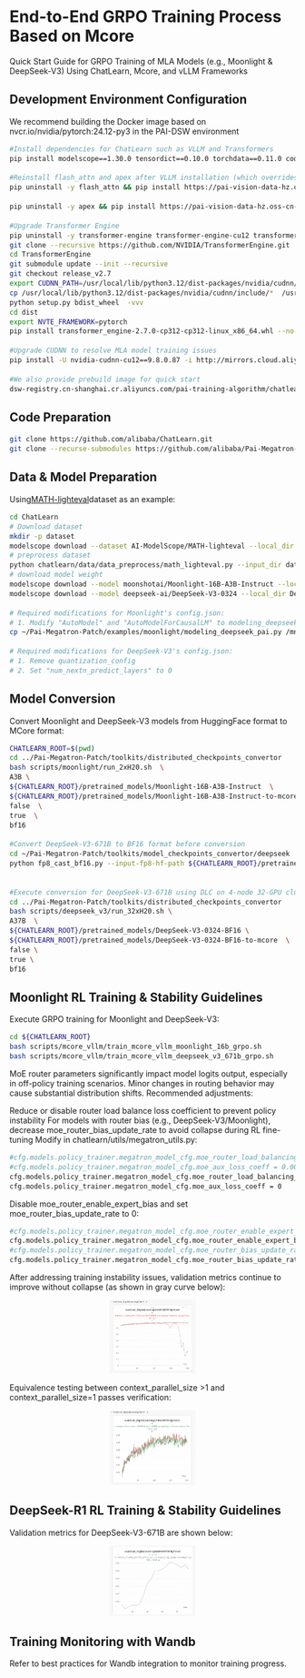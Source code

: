 # End-to-End GRPO Training Process Based on Mcore

Quick Start Guide for GRPO Training of MLA Models (e.g., Moonlight & DeepSeek-V3) Using ChatLearn, Mcore, and vLLM Frameworks

## Development Environment Configuration
We recommend building the Docker image based on nvcr.io/nvidia/pytorch:24.12-py3 in the PAI-DSW environment
```bash
#Install dependencies for ChatLearn such as VLLM and Transformers
pip install modelscope==1.30.0 tensordict==0.10.0 torchdata==0.11.0 codetiming==1.4.0 vllm==0.8.5 transformers==4.56.2 blobfile==3.0.0 numpy==1.26.4 accelerate==1.10.0 wandb==0.19.11 datasets==3.6.0 grpcio==1.71.0 omegaconf==2.3.0  hydra-core==1.3.2 msgspec==0.19.0 mathruler==0.1.0 pylatexenc==2.10 langgraph==0.6.6 ray[default]==2.46.0 -i https://mirrors.aliyun.com/pypi/simple/ 

#Reinstall flash_attn and apex after VLLM installation (which overrides pytorch)
pip uninstall -y flash_attn && pip install https://pai-vision-data-hz.oss-cn-zhangjiakou.aliyuncs.com/csrc/flash-attention/torch2.6.0-cu12x/flash_attn-2.4.2-cp312-cp312-linux_x86_64.whl --no-cache-dir -i https://mirrors.aliyun.com/pypi/simple/ 

pip uninstall -y apex && pip install https://pai-vision-data-hz.oss-cn-zhangjiakou.aliyuncs.com/csrc/apex/torch2.6.0-cuda12x/apex-0.1-cp312-cp312-linux_x86_64.whl --no-cache-dir -i https://mirrors.aliyun.com/pypi/simple/ 

#Upgrade Transformer Engine
pip uninstall -y transformer-engine transformer-engine-cu12 transformer-engine-torch
git clone --recursive https://github.com/NVIDIA/TransformerEngine.git
cd TransformerEngine
git submodule update --init --recursive
git checkout release_v2.7
export CUDNN_PATH=/usr/local/lib/python3.12/dist-packages/nvidia/cudnn/
cp /usr/local/lib/python3.12/dist-packages/nvidia/cudnn/include/*  /usr/local/cuda/include/
python setup.py bdist_wheel  -vvv
cd dist
export NVTE_FRAMEWORK=pytorch 
pip install transformer_engine-2.7.0-cp312-cp312-linux_x86_64.whl --no-cache-dir -i https://mirrors.aliyun.com/pypi/simple/ --trusted-host mirrors.cloud.aliyuncs.com

#Upgrade CUDNN to resolve MLA model training issues
pip install -U nvidia-cudnn-cu12==9.8.0.87 -i http://mirrors.cloud.aliyuncs.com/pypi/simple --trusted-host mirrors.cloud.aliyuncs.com

#We also provide prebuild image for quick start
dsw-registry.cn-shanghai.cr.aliyuncs.com/pai-training-algorithm/chatlearn:torch2.6.0-vllm0.8.5-te2.7-ubuntu24.04-cuda12.6-py312
```
## Code Preparation

```bash
git clone https://github.com/alibaba/ChatLearn.git
git clone --recurse-submodules https://github.com/alibaba/Pai-Megatron-Patch.git
```

## Data & Model Preparation
Using[MATH-lighteval](https://www.modelscope.cn/datasets/AI-ModelScope/MATH-lighteval)dataset as an example:
```bash
cd ChatLearn
# Download dataset
mkdir -p dataset
modelscope download --dataset AI-ModelScope/MATH-lighteval --local_dir dataset/MATH-lighteval
# preprocess dataset
python chatlearn/data/data_preprocess/math_lighteval.py --input_dir dataset/MATH-lighteval --local_dir dataset/MATH-lighteval
# download model weight
modelscope download --model moonshotai/Moonlight-16B-A3B-Instruct --local_dir Moonlight-16B-A3B-Instruct
modelscope download --model deepseek-ai/DeepSeek-V3-0324 --local_dir DeepSeek-V3-0324

# Required modifications for Moonlight's config.json:
# 1. Modify "AutoModel" and "AutoModelForCausalLM" to modeling_deepseek_pai.DeepseekV3Model and modeling_deepseek_pai.DeepseekV3ForCausalLM respectively
cp ~/Pai-Megatron-Patch/examples/moonlight/modeling_deepseek_pai.py /mnt/data/ckpts/huggingface/Moonlight-16B-A3B-Instruct

# Required modifications for DeepSeek-V3's config.json:
# 1. Remove quantization_config
# 2. Set "num_nextn_predict_layers" to 0

```

## Model Conversion
Convert Moonlight and DeepSeek-V3 models from HuggingFace format to MCore format:
```bash
CHATLEARN_ROOT=$(pwd)
cd ../Pai-Megatron-Patch/toolkits/distributed_checkpoints_convertor
bash scripts/moonlight/run_2xH20.sh  \
A3B \
${CHATLEARN_ROOT}/pretrained_models/Moonlight-16B-A3B-Instruct  \
${CHATLEARN_ROOT}/pretrained_models/Moonlight-16B-A3B-Instruct-to-mcore \
false  \
true  \
bf16

#Convert DeepSeek-V3-671B to BF16 format before conversion
cd ~/Pai-Megatron-Patch/toolkits/model_checkpoints_convertor/deepseek
python fp8_cast_bf16.py --input-fp8-hf-path ${CHATLEARN_ROOT}/pretrained_models/DeepSeek-V3-0324 --output-bf16-hf-path ${CHATLEARN_ROOT}/pretrained_models/DeepSeek-V3-0324-BF16


#Execute conversion for DeepSeek-V3-671B using DLC on 4-node 32-GPU cluster
cd ../Pai-Megatron-Patch/toolkits/distributed_checkpoints_convertor
bash scripts/deepseek_v3/run_32xH20.sh \
A37B  \
${CHATLEARN_ROOT}/pretrained_models/DeepSeek-V3-0324-BF16 \
${CHATLEARN_ROOT}/pretrained_models/DeepSeek-V3-0324-BF16-to-mcore  \
false \
true \
bf16

```

## Moonlight RL Training & Stability Guidelines
Execute GRPO training for Moonlight and DeepSeek-V3:

```bash
cd ${CHATLEARN_ROOT}
bash scripts/mcore_vllm/train_mcore_vllm_moonlight_16b_grpo.sh
bash scripts/mcore_vllm/train_mcore_vllm_deepseek_v3_671b_grpo.sh
```
MoE router parameters significantly impact model logits output, especially in off-policy training scenarios. Minor changes in routing behavior may cause substantial distribution shifts. Recommended adjustments:

Reduce or disable router load balance loss coefficient to prevent policy instability
For models with router bias (e.g., DeepSeek-V3/Moonlight), decrease moe_router_bias_update_rate to avoid collapse during RL fine-tuning Modify in chatlearn/utils/megatron_utils.py:
```bash
#cfg.models.policy_trainer.megatron_model_cfg.moe_router_load_balancing_type = "seq_aux_loss"
#cfg.models.policy_trainer.megatron_model_cfg.moe_aux_loss_coeff = 0.001
cfg.models.policy_trainer.megatron_model_cfg.moe_router_load_balancing_type = "none"
cfg.models.policy_trainer.megatron_model_cfg.moe_aux_loss_coeff = 0
```

Disable moe_router_enable_expert_bias and set moe_router_bias_update_rate to 0:
```bash 
#cfg.models.policy_trainer.megatron_model_cfg.moe_router_enable_expert_bias = True
cfg.models.policy_trainer.megatron_model_cfg.moe_router_enable_expert_bias = False
#cfg.models.policy_trainer.megatron_model_cfg.moe_router_bias_update_rate =1e-3
cfg.models.policy_trainer.megatron_model_cfg.moe_router_bias_update_rate = 0.0
```

After addressing training instability issues, validation metrics continue to improve without collapse (as shown in gray curve below):
<p align="center">
  <picture>
    <img alt="ChatLearn" src="../../images/moonlight.png" width=30%>
  </picture>
</p>


Equivalence testing between context_parallel_size >1 and context_parallel_size=1 passes verification:
<p align="center">
  <picture>
    <img alt="ChatLearn" src="../../images/cp1cp2.png" width=30%>
  </picture>
</p>

## DeepSeek-R1 RL Training & Stability Guidelines
Validation metrics for DeepSeek-V3-671B are shown below:
<p align="center">
  <picture>
    <img alt="ChatLearn" src="../../images/dsv3.png" width=30%>
  </picture>
</p>


## Training Monitoring with Wandb
Refer to best practices for Wandb integration to monitor training progress.
